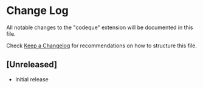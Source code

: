 # Change Log

All notable changes to the "codeque" extension will be documented in this file.

Check [Keep a Changelog](http://keepachangelog.com/) for recommendations on how to structure this file.

## [Unreleased]

- Initial release